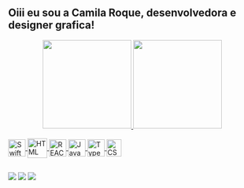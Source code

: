 ## Oiii eu sou a Camila Roque, desenvolvedora e designer grafica!
<div align="center">
  <a href="https://github.com/camilarock11">
  <img height="180em" src="https://github-readme-stats.vercel.app/api?username=camilarock11&show_icons=true&theme=radical&include_all_commits=true&count_private=true"/>
  <img height="180em" src="https://github-readme-stats.vercel.app/api/top-langs/?username=camilarock11&layout=compact&langs_count=7&theme=radical"/>
</div>

<div style="display: inline_block"><br>
  
<img align="center" alt="Swift" height="35" width="35" src="https://github.com/camilarock11/camilarock11/assets/54505823/4eb372b2-b370-4a5f-896c-b8f5d74c4ce4">

<img align="center" alt="HTML" height="40" width="40" src="https://github.com/camilarock11/camilarock11/assets/54505823/52c7961e-4d31-480e-84dc-22a3aa92f82f">

<img align="center" alt="REACT" height="35" width="35" src="https://github.com/camilarock11/camilarock11/assets/54505823/f5124fd9-0a00-4112-b593-774a288afae5">
   
<img align="center" alt="JavaScript" height="35" width="35" src="https://github.com/camilarock11/camilarock11/assets/54505823/9c37956f-b85b-4b7c-a979-6618682e2e69">
 
<img align="center" alt="TypeScript" height="35" width="35" src="https://github.com/camilarock11/camilarock11/assets/54505823/4c627a7f-a4af-4f60-a522-54cb9cc35914">

<img align="center" alt="CSS" height="35" width="30" src="https://github.com/camilarock11/camilarock11/assets/54505823/b2a6c70e-70dc-4c86-be17-80bdc80d490a">
  
</div>
  
  ##
 
<div> 
  <a href="https://www.youtube.com/channel/UCSr_PgmSWPv_8H3rGRwxexQ" target="_blank"><img src="https://img.shields.io/badge/YouTube-FF0000?style=for-the-badge&logo=youtube&logoColor=white" target="_blank"></a>
  <a href="https://instagram.com/camilarock11" target="_blank"><img src="https://img.shields.io/badge/-Instagram-%23E4405F?style=for-the-badge&logo=instagram&logoColor=white" target="_blank"></a>
  <a href="https://www.linkedin.com/in/camila-roque-it-analyst-designer/" target="_blank"><img src="https://img.shields.io/badge/-LinkedIn-%230077B5?style=for-the-badge&logo=linkedin&logoColor=white" target="_blank"></a> 
</div>
